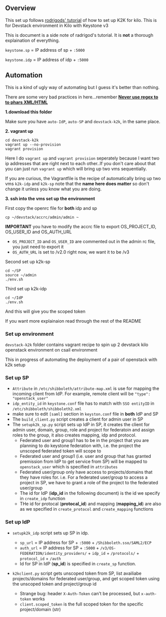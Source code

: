 ## Overview
This set up follows [rodrigods' tutorial](http://blog.rodrigods.com/it-is-time-to-play-with-keystone-to-keystone-federation-in-kilo/) of how to set up K2K for kilo. This is for Devstack environment in Kilo with Keystone v3

This is document is a side note of radrigod's tutorial. It is **not** a thorough explaination of everything. 

`keystone.sp` = IP address of sp + `:5000`

`keystone.idp` = IP address of idp + `:5000`

## **Automation** 

This is a kind of ugly way of automating but I guess it's better than nothing.

There are some very bad practices in here...remember [**Never use regex to to phars XML/HTML**](http://stackoverflow.com/questions/1732348/regex-match-open-tags-except-xhtml-self-contained-tags)

**1.download this folder**

Make sure you have `auto-IdP`, `auto-SP` and `devstack-k2k`, in the same place. 

**2. vagrant up** 

```
cd devstack-k2k
vagrant up --no-provision
vagrant provision
```

Here I do `vagrant up` and `vagrant provision` seperately because I want two ip addresses that are right next to each other..If you don't care about that you can just run `vagrant up` which will bring up two vms sequentially.

If you are curious, the Vagrantfile is the recipe of automatically bring up two vms `k2k-idp` and `k2k-sp` note that the **name here does matter** so don't change it unless you know what you are doing. 

**3. ssh into the vms set up the environment**

First copy the openrc file for **both** idp and sp

```
cp ~/devstack/accrc/admin/admin ~
```

**IMPORTANT** you have to modify the accrc file to export OS_PROJECT_ID, OS_USER_ID and OS_AUTH_URL

* `OS_PROJECT_ID` and `OS_USER_ID` are commented out in the admin rc file, you just need to export it
* `OS_AUTH_URL` is set to /v2.0 right now, we want it to be /v3

Second set up k2k-sp

```
cd ~/SP
source ~/admin
./env.sh
```

Third set up k2k-idp

```
cd ~/IdP
./env.sh
```

And this will give you the scoped token

If you want more explainaion read through the rest of the README 

### Set up environment

`devstack-k2k` folder contains vagrant recipe to spin up 2 devstack kilo openstack environment on csail environment 

This in progress of automating the deployment of a pair of openstack with k2k setup

### Set up SP 
* `Attribute` in `/etc/shibboleth/attribute-map.xml` is use for mapping the incoming client from IdP. For example, remote client will be `"type": "openstack_user"`
* `idp_entity_id` in `keystone.conf` file has to match with `SSO entityID` in `/etc/shibboleth/shibboleth2.xml` 
* make sure to edit `[saml]` section in `keyston.conf` file in **both** IdP and SP
* The `build_client.py` script creates a client for admin user in SP
* The `setupk2k_sp.py` script sets up IdP in SP, it creates the client for admin user, domain, group, role and project for federatoin and assign roles to the group, it also creates mapping, idp and protocol.
  * Federated user and group1 has to be in the project that you are planning to do keystone federation with, i.e. the project the unscoped federated token will scope to
  * Federated user and group1 (i.e. user and group that has granted premission from IdP to get service from SP) will be mapped to `openstack_user` which is specified in `attributes` 
  * Federated user/group only have access to projects/domains that they have roles for. i.e. For a federated user/group to access a project in SP, we have to grant a role of the project to the federated user/group
  * The id for IdP (**idp_id** in the following document) is the id we specify in `create_idp` function 
  * THe id for protocal (**protocal_id**) and mapping (**mapping_id**) are also as we specified in `create_protocol` and `create_mapping` functions

### Set up IdP 
* `setupk2k_idp` script sets up SP in idp. 
  * `sp_url` = IP address for SP + `:5000` + `/Shibboleth.sso/SAML2/ECP`
  * `auth_url` = IP address for SP + `:5000` + `/v3/OS-FEDERATION/identity_providers/` + `idp_id` + `/protocols/` + `protocol_id` + `/auth`
  * Id for SP in IdP (**sp_id**) is specified in `create_sp` function.
  
* `k2kclient.py` script gets unscoped token from SP, list availiabe projects/domains for federated user/group, and get scoped token using the unscoped token and project/group id
  * Strange bug: header `X-Auth-Token` can't be processed, but `x-auth-token` works 
  * `client.scoped_token` is the full scoped token for the specific project/domain (str)
